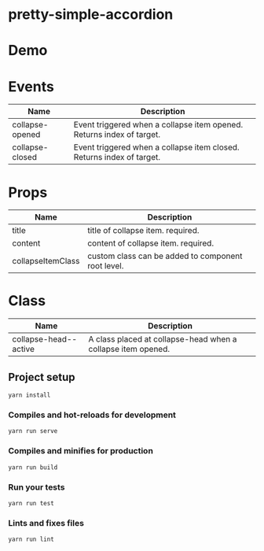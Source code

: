 # pretty-simple-accordion

# Demo

<!-- See [Configuration Reference](https://cli.vuejs.org/config/). -->

# Events
| Name  	              | Description                                                           |
|---    	              |---	                                                                  |
| collapse-opened       | Event triggered when a collapse item opened. Returns index of target. |
| collapse-closed       | Event triggered when a collapse item closed. Returns index of target. |

# Props
| Name                  | Description                                        |
|---                    |---	                                               |
| title                 | title of collapse item. required.                  |
| content               | content of collapse item. required.                |
| collapseItemClass     | custom class can be added to component root level. |

# Class
| Name  	              | Description                                                  |
|---    	              |---	                                                         |
| collapse-head--active | A class placed at collapse-head when a collapse item opened. |

## Project setup
```
yarn install
```

### Compiles and hot-reloads for development
```
yarn run serve
```

### Compiles and minifies for production
```
yarn run build
```

### Run your tests
```
yarn run test
```

### Lints and fixes files
```
yarn run lint
```

